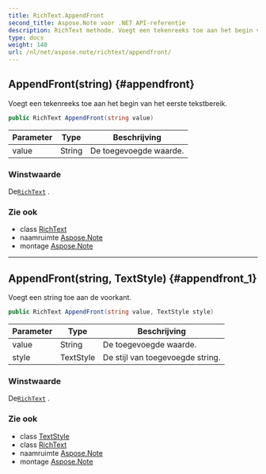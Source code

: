 ```yaml
---
title: RichText.AppendFront
second_title: Aspose.Note voor .NET API-referentie
description: RichText methode. Voegt een tekenreeks toe aan het begin van het eerste tekstbereik.
type: docs
weight: 140
url: /nl/net/aspose.note/richtext/appendfront/
---
```

## AppendFront(string) {#appendfront}

Voegt een tekenreeks toe aan het begin van het eerste tekstbereik.

```csharp
public RichText AppendFront(string value)
```

| Parameter | Type | Beschrijving |
| --- | --- | --- |
| value | String | De toegevoegde waarde. |

### Winstwaarde

De[`RichText`](../) .

### Zie ook

* class [RichText](../)
* naamruimte [Aspose.Note](../../richtext/)
* montage [Aspose.Note](../../../)

---

## AppendFront(string, TextStyle) {#appendfront_1}

Voegt een string toe aan de voorkant.

```csharp
public RichText AppendFront(string value, TextStyle style)
```

| Parameter | Type | Beschrijving |
| --- | --- | --- |
| value | String | De toegevoegde waarde. |
| style | TextStyle | De stijl van toegevoegde string. |

### Winstwaarde

De[`RichText`](../) .

### Zie ook

* class [TextStyle](../../textstyle/)
* class [RichText](../)
* naamruimte [Aspose.Note](../../richtext/)
* montage [Aspose.Note](../../../)


